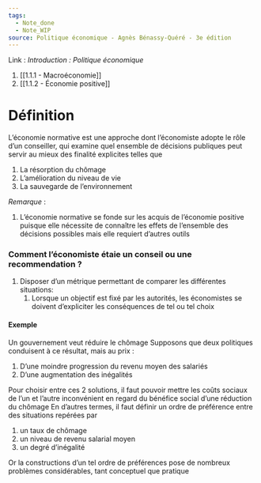 ```yaml
---
tags:
  - Note_done
  - Note_WIP
source: Politique économique - Agnès Bénassy-Quéré - 3e édition
---
```


Link :
_Introduction : Politique économique_
1. [[1.1.1 - Macroéconomie]]
2. [[1.1.2 - Économie positive]]

# Définition
L’économie normative est une approche dont l’économiste adopte le rôle d’un conseiller, qui examine quel ensemble de décisions publiques peut servir au mieux des finalité explicites telles que 
1. La résorption du chômage 
2. L’amélioration du niveau de vie
3. La sauvegarde de l’environnement 


_Remarque_ :
1. L’économie normative se fonde sur les acquis de l’économie positive puisque elle nécessite de connaître les effets de l’ensemble des décisions possibles mais elle requiert d’autres outils

### Comment l’économiste étaie un conseil ou une recommendation ?
1. Disposer d’un métrique permettant de comparer les différentes situations:
	1. Lorsque un objectif est fixé par les autorités, les économistes se doivent d’expliciter les conséquences de tel ou tel choix 

#### Exemple 
Un gouvernement veut réduire le chômage 
Supposons que deux politiques conduisent à ce résultat, mais au prix :
1. D’une moindre progression du revenu moyen des salariés 
2. D’une augmentation des inégalités 

Pour choisir entre ces 2 solutions, il faut pouvoir mettre les coûts sociaux de l’un et l’autre inconvénient en regard du bénéfice social d’une réduction du chômage 
En d’autres termes, il faut définir un ordre de préférence entre des situations repérées par 
1. un taux de chômage 
2. un niveau de revenu salarial moyen
3. un degré d’inégalité 

Or la constructions d’un tel ordre de préférences pose de nombreux problèmes considérables, tant conceptuel que pratique 